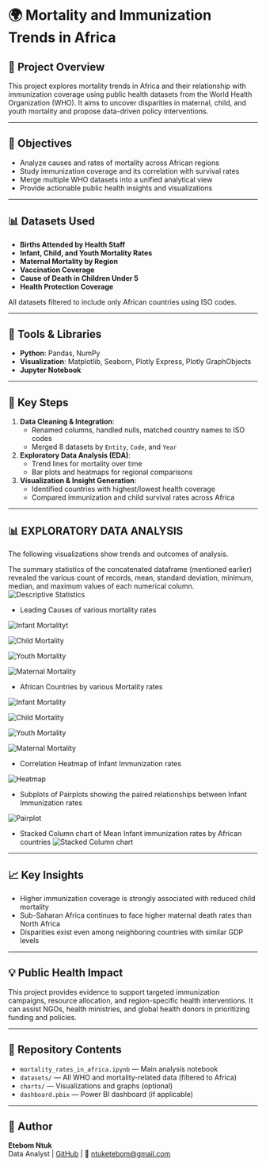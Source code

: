 # 🌍 Mortality and Immunization Trends in Africa

## 📌 Project Overview
This project explores mortality trends in Africa and their relationship with immunization coverage using public health datasets from the World Health Organization (WHO). It aims to uncover disparities in maternal, child, and youth mortality and propose data-driven policy interventions.

---

## 🎯 Objectives
- Analyze causes and rates of mortality across African regions
- Study immunization coverage and its correlation with survival rates
- Merge multiple WHO datasets into a unified analytical view
- Provide actionable public health insights and visualizations

---

## 📊 Datasets Used
- **Births Attended by Health Staff**
- **Infant, Child, and Youth Mortality Rates**
- **Maternal Mortality by Region**
- **Vaccination Coverage**
- **Cause of Death in Children Under 5**
- **Health Protection Coverage**

All datasets filtered to include only African countries using ISO codes.

---

## 🧰 Tools & Libraries
- **Python**: Pandas, NumPy
- **Visualization**: Matplotlib, Seaborn, Plotly Express, Plotly GraphObjects
- **Jupyter Notebook**

---

## 🧪 Key Steps
1. **Data Cleaning & Integration**:
   - Renamed columns, handled nulls, matched country names to ISO codes
   - Merged 8 datasets by `Entity`, `Code`, and `Year`
2. **Exploratory Data Analysis (EDA)**:
   - Trend lines for mortality over time
   - Bar plots and heatmaps for regional comparisons
3. **Visualization & Insight Generation**:
   - Identified countries with highest/lowest health coverage
   - Compared immunization and child survival rates across Africa
---

## 📊 EXPLORATORY DATA ANALYSIS
The following visualizations show trends and outcomes of analysis.

The summary statistics of the concatenated dataframe (mentioned earlier) revealed the various count of records, mean, standard deviation, minimum, median, and maximum values of each numerical column. 
![Descriptive Statistics](screenshots/desc_stat.jpg)


- Leading Causes of various mortality rates

![Infant Mortalityt](screenshots/cod_im.png)

![Child Mortality](screenshots/cod_cm.png)

![Youth Mortality](screenshots/cod_ym.png)

![Maternal Mortality](screenshots/cod_mm.png)



- African Countries by various Mortality rates

![Infant Mortality](screenshots/ac_im.png)

![Child Mortality](screenshots/ac_cm.png)

![Youth Mortality](screenshots/ac_ym.png)

![Maternal Mortality](screenshots/ac_mm.png)

  
- Correlation Heatmap of Infant Immunization rates

![Heatmap](screenshots/heatmap.png)

- Subplots of Pairplots showing the paired relationships between Infant Immunization rates

![Pairplot](screenshots/pairplot.png)

  
- Stacked Column chart of Mean Infant immunization rates by African countries
![Stacked Column chart](screenshots/stacked.png)

---

## 📈 Key Insights
- Higher immunization coverage is strongly associated with reduced child mortality
- Sub-Saharan Africa continues to face higher maternal death rates than North Africa
- Disparities exist even among neighboring countries with similar GDP levels

---

## 💡 Public Health Impact
This project provides evidence to support targeted immunization campaigns, resource allocation, and region-specific health interventions. It can assist NGOs, health ministries, and global health donors in prioritizing funding and policies.

---

## 📁 Repository Contents
- `mortality_rates_in_africa.ipynb` — Main analysis notebook
- `datasets/` — All WHO and mortality-related data (filtered to Africa)
- `charts/` — Visualizations and graphs (optional)
- `dashboard.pbix` — Power BI dashboard (if applicable)

---

## 📄 Author
**Etebom Ntuk**  
Data Analyst | [GitHub](https://github.com/netebom) | 📧 ntuketebom@gmail.com
